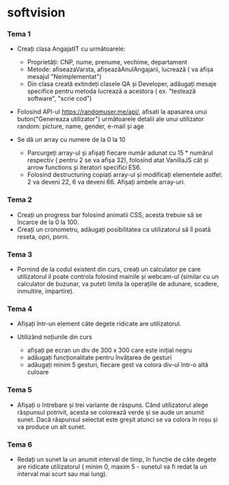 # softvision

### **Tema 1**

- Creați clasa AngajatIT cu următoarele:
  - Proprietăți: CNP, nume, prenume, vechime, departament
  - Metode: afiseazaVarsta, afișeazăAnulAngajarii, lucrează ( va afișa mesajul "Neimplementat")
  - Din clasa creată extindeți clasele QA și Developer, adăugați mesaje specifice pentru metoda lucrează a acestora ( ex. "testează software", "scrie cod")
- Folosind API-ul https://randomuser.me/api/, afisati la apasarea unui buton("Genereaza utilizator") următoarele detalii ale unui utilizator random: picture, name, gender, e-mail și age

- Se dă un array cu numere de la 0 la 10

  - Parcurgeți array-ul și afișați fiecare număr adunat cu 15 \* numărul respectiv ( pentru 2 se va afișa 32), folosind atat VanillaJS cât și arrow functions și iteratori specifici ES6.
  - Folosind destructuring copiați array-ul și modificați elementele astfel: 2 va deveni 22, 6 va deveni 66. Afișați ambele array-uri.

### **Tema 2**

- Creați un progress bar folosind animatii CSS, acesta trebuie să se încarce de la 0 la 100.
- Creați un cronometru, adăugați posibilitatea ca utilizatorul să îl poată reseta, opri, porni.

### **Tema 3**

- Pornind de la codul existent din curs, creați un calculator pe care utilizatorul il poate controla folosind mainile și webcam-ul (similar cu un calculator de buzunar, va puteti limita la operațiile de adunare, scadere, inmultire, impartire).

### **Tema 4**

- Afișați într-un element câte degete ridicate are utilizatorul.
- Utilizând noțiunile din curs

  - afișați pe ecran un div de 300 x 300 care este inițial negru
  - adăugați funcționalitate pentru învățarea de gesturi
  - adăugați minim 5 gesturi, fiecare gest va colora div-ul într-o altă culoare

### **Tema 5**

- Afișați o întrebare și trei variante de răspuns. Când utilizatorul alege răspunsul potrivit, acesta se colorează verde și se aude un anumit sunet. Dacă răspunsul selectat este greșit atunci se va colora în roșu și va produce un alt sunet.

### **Tema 6**

- Redați un sunet la un anumit interval de timp, în funcție de câte degete are ridicate utilizatorul ( minim 0, maxim 5 - sunetul va fi redat la un interval mai scurt sau mai lung).
